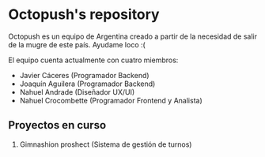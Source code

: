 # Octopush's repository

Octopush es un equipo de Argentina creado a partir de la necesidad de salir de la mugre de este país. Ayudame loco :(

El equipo cuenta actualmente con cuatro miembros:
- Javier Cáceres (Programador Backend)
- Joaquín Aguilera (Programador Backend)
- Nahuel Andrade (Diseñador UX/UI)
- Nahuel Crocombette (Programador Frontend y Analista)


## Proyectos en curso

1. Gimnashion proshect (Sistema de gestión de turnos)
